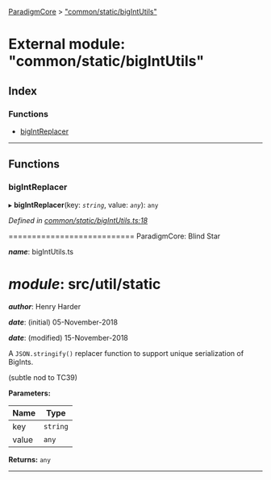[ParadigmCore](../README.md) > ["common/static/bigIntUtils"](../modules/_common_static_bigintutils_.md)

# External module: "common/static/bigIntUtils"

## Index

### Functions

* [bigIntReplacer](_common_static_bigintutils_.md#bigintreplacer)

---

## Functions

<a id="bigintreplacer"></a>

###  bigIntReplacer

▸ **bigIntReplacer**(key: *`string`*, value: *`any`*): `any`

*Defined in [common/static/bigIntUtils.ts:18](https://github.com/paradigmfoundation/paradigmcore/blob/5e7a947/src/common/static/bigIntUtils.ts#L18)*

\=========================== ParadigmCore: Blind Star

*__name__*: bigIntUtils.ts

*__module__*: src/util/static
===============

*__author__*: Henry Harder

*__date__*: (initial) 05-November-2018

*__date__*: (modified) 15-November-2018

A `JSON.stringify()` replacer function to support unique serialization of BigInts.

(subtle nod to TC39)

**Parameters:**

| Name | Type |
| ------ | ------ |
| key | `string` |
| value | `any` |

**Returns:** `any`

___

